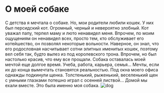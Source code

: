 # О моей собаке
С детства я мечтала о собаке. Но, мои родители любили кошек. У них был персидский кот. Огромный, черный и невероятно злобный. 
Кот уважал папу, терпел маму и люто ненавидел меня. Впрочем, по моим ощущениям он ненавидел всех, просто тем, кто обслуживает его котейшество, он позволял некоторые вольности.
Наверное, он знал, что его родословная насчитывает сотни элитных именитых кошек, поэтому вел себя так, будто вылез из под королевского трона. Впрочем, но был настолько красив, что ему все прощали.
Собака оставалась моей мечтой еще долгое время. Учеба, работа, карьера, семья...
Мечты, если их до конца вымечтать становятся реальностью. Под окна моего офиса однажды подкинули щенка. 
Толстенький, рыженький, веселенький щен с умными глазками потешно играл с осенней листвой... Домой мы ехали вместе. Это была именно моя собака. 
![dog](img/dog.png)